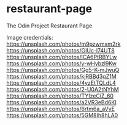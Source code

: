 # restaurant-page
The Odin Project Restaurant Page


Image credentials:<br>
https://unsplash.com/photos/m9pzwmxm2rk<br>
https://unsplash.com/photos/GIUc-l74UT8<br>
https://unsplash.com/photos/ICA6PtRBYLw<br>
https://unsplash.com/photos/y-wHybzl9Kw<br>
https://unsplash.com/photos/Gg5-K-mJwuQ<br>
https://unsplash.com/photos/kjRBBd3qZ1M<br>
https://unsplash.com/photos/4yzEtTQLdL4<br>
https://unsplash.com/photos/2-U0A2tNYhM<br>
https://unsplash.com/photos/TYIzeCiZ_60<br>
https://unsplash.com/photos/a2VR3eBd6KI<br>
https://unsplash.com/photos/6rtm6a_aVyE<br>
https://unsplash.com/photos/5GM8Ih8hLA0<br>


